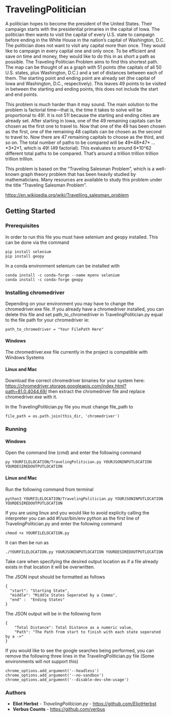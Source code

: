 # TravelingPolitician
A politician hopes to become the president of the United States. Their campaign starts with the presidential primaries in the capital of Iowa. The politician then wants to visit the capital of every U.S. state to campaign before ending in the White House in the nation’s capital of Washington, D.C. The politician does not want to visit any capital more than once. They would like to campaign in every capital one and only once. To be efficient and save on time and money, they would like to do this in as short a path as possible. The Traveling Politician Problem aims to find this shortest path. The map can be thought of as a graph with 51 points (the capitals of all 50 U.S. states, plus Washington, D.C.) and a set of distances between each of them. The starting point and ending point are already set (the capital of Iowa and Washington, D.C., respectively). This leaves 49 points to be visited in between the starting and ending points, this does not include the start and end points.

This problem is much harder than it may sound. The main solution to the problem is factorial time—that is, the time it takes to solve will be proportional to 49!. It is not 51! because the starting and ending cities are already set. After starting in Iowa, one of the 49 remaining capitals can be chosen as the first one to travel to. Now that one of the 49 has been chosen as the first, one of the remaining 48 capitals can be chosen as the second to travel to. Now there are 47 remaining capitals to choose as the third, and so on. The total number of paths to be compared will be 49\*48\*47\* … \*3\*2\*1, which is 49! (49 factorial). This evaluates to around 6\*10^62 different total paths to be compared. That’s around a trillion trillion trillion trillion trillion. 

This problem is based on the “Traveling Salesman Problem”, which is a well-known graph theory problem that has been heavily studied by mathematicians. Many resources are available to study this problem under the title “Traveling Salesman Problem”.

https://en.wikipedia.org/wiki/Travelling_salesman_problem

## Getting Started 

### Prerequisites

In order to run this file you must have selenium and geopy installed. This can be done via the command

```
pip install selenium
pip install geopy
```

In a conda environment selenium can be installed with
```
conda install -c conda-forge --name myenv selenium 
conda install -c conda-forge geopy
```

### Installing chromedriver 

Depending on your environment you may have to change the chromedriver.exe file. If you already have a chromedriver installed, you can delete this file and set path_to_chromedriver in TravelingPolitician.py equal to the file path for your chromedriver ie:
```
path_to_chromedriver = "Your FilePath Here"
```

#### Windows
The chromedriver.exe file currently in the project is compatible with Windows Systems

#### Linux and Mac

Download the correct chromedriver binaries for your system here: https://chromedriver.storage.googleapis.com/index.html?path=81.0.4044.69/ then extract the chromedriver file and replace chromedriver.exe with it.

In the TravelingPolitician.py file you must change file_path to

```
file_path = os.path.join(this_dir, 'chromedriver')
```

### Running

#### Windows
Open the command line (cmd) and enter the following command
```
py YOURFILELOCATION/TravelingPolitician.py YOURJSONINPUTLOCATION YOURDESIREDOUTPUTLOCATION
```
#### Linux and Mac
Run the following command from terminal
```
python3 YOURFILELOCATION/TravelingPolitician.py YOURJSONINPUTLOCATION YOURDESIREDOUTPUTLOCATION
```
If you are using linux and you would like to avoid explicity calling the interpreter you can add #!/usr/bin/env python as the first line of TravelingPolitician.py and enter the following command
```
chmod +x YOURFILELOCATION.py
```
It can then be run as
```
./YOURFILELOCATION.py YOURJSONINPUTLOCATION YOURDESIREDOUTPUTLOCATION
```

Take care when specifying the desired output location as if a file already exists in that location it will be overwritten.

The JSON input should be formatted as follows
```
{
  "start": "Starting State",
  "middle": "Middle States Seperated by a Comma",
  "end" :  "Ending States"
}
```
The JSON output will be in the following form
```
{
    "Total Distance": Total Distance as a numeric value,
    "Path": "The Path from start to finish with each state seperated by a ->"
}
```

If you would like to see the google searches being performed, you can remove the following three lines in the TravelingPolitician.py file (Some environments will not support this)

```
chrome_options.add_argument('--headless')
chrome_options.add_argument('--no-sandbox')
chrome_options.add_argument('--disable-dev-shm-usage')
```

### Authors 
* **Eliot Herbst** - *TravelingPolitician.py* - https://github.com/EliotHerbst
* **Verbus Counts** - https://github.com/verbus
